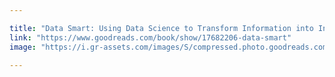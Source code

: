 ```yaml
---

title: "Data Smart: Using Data Science to Transform Information into Insight"
link: "https://www.goodreads.com/book/show/17682206-data-smart"
image: "https://i.gr-assets.com/images/S/compressed.photo.goodreads.com/books/1540820090l/17682206._SX318_.jpg"

---
```

